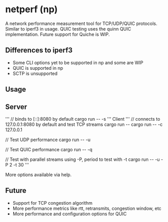 # netperf (np)
A network performance measurement tool for TCP/UDP/QUIC protocols. Similar to iperf3 in usage.
QUIC testing uses the quinn QUIC implementation. Future support for Quiche is WIP.

## Differences to iperf3
- Some CLI options yet to be supported in np and some are WIP
- QUIC is supported in np
- SCTP is unsupported

## Usage
Server
------
'''
// binds to [::]:8080 by default
cargo run -- -s
'''
Client
'''
// connects to 127.0.0.1:8080 by default and test TCP streams
cargo run --
cargo run -- -c 127.0.0.1

// Test UDP performance
cargo run -- -u

// Test QUIC performance
cargo run -- -q

// Test with parallel streams using -P, period to test with -t
cargo run -- -u -P 2 -t 30
'''

More options available via help.

## Future
- Support for TCP congestion algorithm
- More performance metrics like rtt, retransmits, congestion window, etc
- More performance and configuration options for QUIC